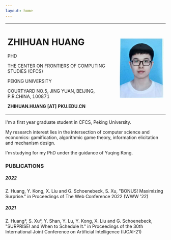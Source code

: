 ```yaml
---
layout: home
---
```


<table border="0">
    <tr>
        <td width="70%">
            <h1 class="mb-0"><b>ZHIHUAN HUANG</b></h1>
            <p>PHD</p>
            <p>THE CENTER ON FRONTIERS OF COMPUTING STUDIES (CFCS)</p>
            <p>PEKING UNIVERSITY</p>
            <p>COURTYARD NO.5, JING YUAN, BEIJING, P.R.CHINA, 100871</p>
            <p><b>ZHIHUAN.HUANG [AT] PKU.EDU.CN</b></p>
        </td>
        <td width="30%">
            <img src="/1.jpg" width="100%">
        </td>
    </tr>
</table>

I'm a first year graduate student in CFCS, Peking University. 

My research interest lies in the intersection of computer science and economics: gamification, algorithmic game theory, information elicitation and mechanism design.

I'm studying for my PhD under the guidance of Yuqing Kong.

### PUBLICATIONS

##### 2022
Z. Huang, Y. Kong, X. Liu and G. Schoenebeck, S. Xu, "BONUS! Maximizing Surprise." in Proceedings of The Web Conference 2022 (WWW '22)

##### 2021
Z. Huang\*, S. Xu\*, Y. Shan, Y. Lu, Y. Kong, X. Liu and G. Schoenebeck, "SURPRISE! and When to Schedule It." in Proceedings of the 30th International Joint Conference on Artificial Intelligence (IJCAI-21)